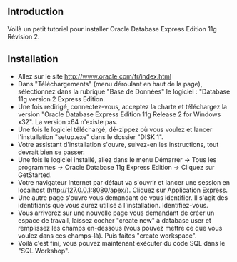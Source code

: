 ## Introduction ##

Voilà un petit tutoriel pour installer Oracle Database Express Edition 11g Révision 2.


## Installation ##

  * Allez sur le site http://www.oracle.com/fr/index.html
  * Dans "Téléchargements" (menu déroulant en haut de la page), sélectionnez dans la rubrique "Base de Données" le logiciel : "Database 11g version 2 Express Edition.
  * Une fois redirigé, connectez-vous, acceptez la charte et téléchargez la version "Oracle Database Express Edition 11g Release 2 for Windows x32". La version x64 n'existe pas.
  * Une fois le logiciel téléchargé, dé-zippez où vous voulez et lancer l'installation "setup.exe" dans le dossier "DISK 1".
  * Votre assistant d'installation s'ouvre, suivez-en les instructions, tout devrait bien se passer.
  * Une fois le logiciel installé, allez dans le menu Démarrer -> Tous les programmes -> Oracle Database 11g Express Edition -> Cliquez sur GetStarted.
  * Votre navigateur Internet par défaut va s'ouvrir et lancer une session en localhost (http://127.0.0.1:8080/apex/). Cliquez sur Application Express.
  * Une autre page s'ouvre vous demandant de vous identifier. Il s'agit des identifiants que vous aurez utilisé à l'installation. Identifiez-vous.
  * Vous arriverez sur une nouvelle page vous demandant de créer un espace de travail, laissez cocher "create new" à database user et remplissez les champs en-dessous (vous pouvez mettre ce que vous voulez dans ces champs-là). Puis faites "create workspace".
  * Voilà c'est fini, vous pouvez maintenant exécuter du code SQL dans le "SQL Workshop".